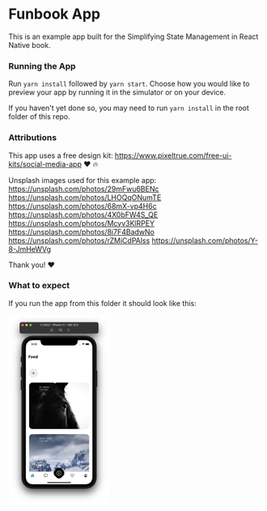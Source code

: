 # Funbook App

This is an example app built for the Simplifying State Management in React Native book.

### Running the App

Run `yarn install` followed by `yarn start`. Choose how you would like to preview your app by running it in the simulator or on your device.

If you haven't yet done so, you may need to run `yarn install` in the root folder of this repo.

### Attributions

This app uses a free design kit: https://www.pixeltrue.com/free-ui-kits/social-media-app :heart: :fire:

Unsplash images used for this example app:
https://unsplash.com/photos/29mFwu6BENc
https://unsplash.com/photos/LHOQqONumTE
https://unsplash.com/photos/68mX-vp4H6c
https://unsplash.com/photos/4X0bFW4S_QE
https://unsplash.com/photos/Mcyv3KlRPEY
https://unsplash.com/photos/8i7F4BadwNo
https://unsplash.com/photos/rZMiCdPAlss
https://unsplash.com/photos/Y-8-JmHeWVg

Thank you! :heart:

### What to expect

If you run the app from this folder it should look like this:

<img src="chapter-4.png" width="200">
